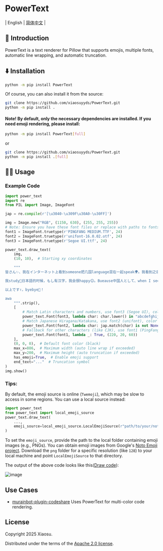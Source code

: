 # PowerText  

| English | [简体中文](https://github.com/xiaosuyyds/PowerText/blob/master/README_ZH.md) |

## 📖 Introduction  
PowerText is a text renderer for Pillow that supports emojis, multiple fonts, automatic line wrapping, and automatic truncation.  

## ⬇️ Installation  
```bash
python -m pip install PowerText
```  
Of course, you can also install it from the source:  
```bash
git clone https://github.com/xiaosuyyds/PowerText.git
python -m pip install .
```  

#### Note! By default, only the necessary dependencies are installed. If you need emoji rendering, please install:  
```bash
python -m pip install PowerText[full]
```  
or  
```bash
git clone https://github.com/xiaosuyyds/PowerText.git
python -m pip install .[full]
```  

## 🧑‍💻 Usage  
### Example Code  
```python
import power_text
import re
from PIL import Image, ImageFont

jap = re.compile(r'[\u3040-\u309F\u30A0-\u30FF]')

img = Image.new("RGB", (1150, 630), (255, 255, 255))
# Note: Ensure you have these font files or replace with paths to fonts you have
font1 = ImageFont.truetype(r'PINGFANG MEDIUM.TTF', 24)
font2 = ImageFont.truetype(r'unifont-16.0.02.otf', 24)
font3 = ImageFont.truetype(r'Segoe UI.ttf', 24)

power_text.draw_text(
    img,
    (10, 10),  # Starting xy coordinates

    """
皆さん✨、我在インターネット上看到someone把几国language混在一起speak🌍。我看到之后be like：それは我じゃないか！😂 私もtry一tryです🎉。虽然是混乱している句子ですけど、中文日本語プラスEnglish、挑戦スタート🚀！  

我study📖日本語的时候，もし有汉字，我会很happy😊。Bueause中国人として、when I see汉字，すぐに那个汉字がわかります✨。But 我hate😤外来語、什么マクドナルド🍔、スターバックス☕、グーグル🔍、ディズニーランド🏰、根本记不住カタカナhow to写、太難しい😭。  

以上です✌️，byebye👋！

awa
    """.strip(),
    [
        # Match Latin characters and numbers, use font3 (Segoe UI), color default
        power_text.Font(font3, lambda char: char.lower() in "abcdefghijklmnopqrstuvwxyz0123456789"),
        # Match Japanese Hiragana/Katakana, use font2 (unifont), color blue
        power_text.Font(font2, lambda char: jap.match(char) is not None, (22, 125, 255)),
        # Fallback for other characters (like CJK), use font1 (PingFang), color red
        power_text.Font(font1, lambda _: True, (220, 20, 60))
    ],
    (0, 0, 0),  # Default font color (black)
    max_x=886,  # Maximum width (auto line wrap if exceeded)
    max_y=200,  # Maximum height (auto truncation if exceeded)
    has_emoji=True,  # Enable emoji support
    end_text="..."  # Truncation symbol
)
img.show()
```

### Tips:  
By default, the emoji source is online (`Twemoji`), which may be slow to access in some regions. You can use a local source instead:
```python
import power_text
from power_text import local_emoji_source
power_text.draw_text(
    ...,
    emoji_source=local_emoji_source.LocalEmojiSource(r"path/to/your/noto-emoji-main/png/128") # Replace with your actual path
)
```
To set the `emoji_source`, provide the path to the local folder containing emoji images (e.g., PNGs). You can obtain emoji images from Google's [Noto Emoji project](https://github.com/googlefonts/noto-emoji/tree/main/png). Download the `png` folder for a specific resolution (like `128`) to your local machine and point `LocalEmojiSource` to that directory.

The output of the above code looks like this([Draw code](example.py)):  

![image](https://cdn.jsdelivr.net/gh/xiaosuyyds/PowerText@master/example.png)

## Use Cases

 - [murainbot-plugin-codeshare](https://github.com/xiaosuyyds/murainbot-plugin-codeshare/) Uses PowerText for multi-color code rendering.

## License

Copyright 2025 Xiaosu.

Distributed under the terms of the [Apache 2.0 license](https://github.com/xiaosuyyds/PowerText/blob/master/LICENSE).
